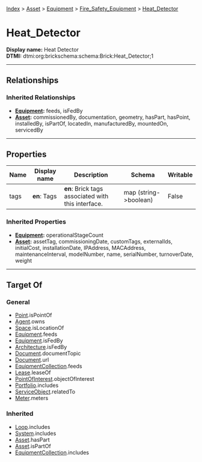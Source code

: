 [Index](../../../index.md) > [Asset](../../Asset.md) > [Equipment](../Equipment.md) > [Fire_Safety_Equipment](Fire_Safety_Equipment.md) > [Heat_Detector](#)
# Heat_Detector

**Display name:** Heat Detector<br />
**DTMI:** dtmi:org:brickschema:schema:Brick:Heat_Detector;1

---

## Relationships

### Inherited Relationships
* **[Equipment](../Equipment.md):** feeds, isFedBy
* **[Asset](../../Asset.md):** commissionedBy, documentation, geometry, hasPart, hasPoint, installedBy, isPartOf, locatedIn, manufacturedBy, mountedOn, servicedBy

---

## Properties

|Name|Display name|Description|Schema|Writable|
|-|-|-|-|-|
|tags|**en**: Tags|**en**: Brick tags associated with this interface.|map (string->boolean)|False|
### Inherited Properties
* **[Equipment](../Equipment.md):** operationalStageCount
* **[Asset](../../Asset.md):** assetTag, commissioningDate, customTags, externalIds, initialCost, installationDate, IPAddress, MACAddress, maintenanceInterval, modelNumber, name, serialNumber, turnoverDate, weight

---

## Target Of
### General
* [Point](../../../Point/Point.md).isPointOf
* [Agent](../../../Agent/Agent.md).owns
* [Space](../../../Space/Space.md).isLocationOf
* [Equipment](../Equipment.md).feeds
* [Equipment](../Equipment.md).isFedBy
* [Architecture](../../../Space/Architecture/Architecture.md).isFedBy
* [Document](../../../Information/Document/Document.md).documentTopic
* [Document](../../../Information/Document/Document.md).url
* [EquipmentCollection](../../../Collection/Equipment-.md).feeds
* [Lease](../../../Event/Lease.md).leaseOf
* [PointOfInterest](../../../Information/PointOfInterest.md).objectOfInterest
* [Portfolio](../../../Collection/Portfolio.md).includes
* [ServiceObject](../../../Information/ServiceObject/ServiceObject.md).relatedTo
* [Meter](../Meter/Meter.md).meters
### Inherited
* [Loop](../../../Collection/Loop/Loop.md).includes
* [System](../../../Collection/System/System.md).includes
* [Asset](../../Asset.md).hasPart
* [Asset](../../Asset.md).isPartOf
* [EquipmentCollection](../../../Collection/Equipment-.md).includes
